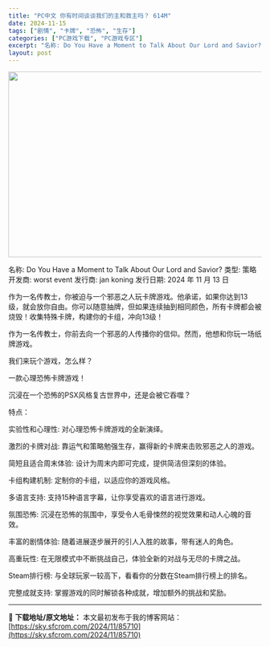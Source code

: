```yaml
---
title: "PC中文 你有时间谈谈我们的主和救主吗？ 614M"
date: 2024-11-15
tags: ["剧情", "卡牌", "恐怖", "生存"]
categories: ["PC游戏下载", "PC游戏专区"]
excerpt: "名称: Do You Have a Moment to Talk About Our Lord and Savior? 类型: 策略 开发商: worst event 发行商: jan koning 发行日期: 2024 年 11 月 13 日 作为一名传教士，你被迫与一个邪恶之人玩卡牌游戏。他承诺&hellip;"
layout: post
---
```


<img class="aligncenter size-full wp-image-85711" src="https://sky.sfcrom.com/wp-content/uploads/2024/11/2024111503012036.webp" alt="" width="660" height="370" />

名称: Do You Have a Moment to Talk About Our Lord and Savior?
类型: 策略
开发商: worst event
发行商: jan koning
发行日期: 2024 年 11 月 13 日

作为一名传教士，你被迫与一个邪恶之人玩卡牌游戏。他承诺，如果你达到13级，就会放你自由。你可以随意抽牌，但如果连续抽到相同颜色，所有卡牌都会被烧毁！收集特殊卡牌，构建你的卡组，冲向13级！

作为一名传教士，你前去向一个邪恶的人传播你的信仰。然而，他想和你玩一场纸牌游戏。

我们来玩个游戏，怎么样？

一款心理恐怖卡牌游戏！

沉浸在一个恐怖的PSX风格复古世界中，还是会被它吞噬？

特点：

实验性和心理性: 对心理恐怖卡牌游戏的全新演绎。

激烈的卡牌对战: 靠运气和策略勉强生存，赢得新的卡牌来击败邪恶之人的游戏。

简短且适合周末体验: 设计为周末内即可完成，提供简洁但深刻的体验。

卡组构建机制: 定制你的卡组，以适应你的游戏风格。

多语言支持: 支持15种语言字幕，让你享受喜欢的语言进行游戏。

氛围恐怖: 沉浸在恐怖的氛围中，享受令人毛骨悚然的视觉效果和动人心魄的音效。

丰富的剧情体验: 随着进展逐步展开的引人入胜的故事，带有迷人的角色。

高重玩性: 在无限模式中不断挑战自己，体验全新的对战与无尽的卡牌之战。

Steam排行榜: 与全球玩家一较高下，看看你的分数在Steam排行榜上的排名。

完整成就支持: 掌握游戏的同时解锁各种成就，增加额外的挑战和奖励。

---
📖 **下载地址/原文地址：** 本文最初发布于我的博客网站：[https://sky.sfcrom.com/2024/11/85710](https://sky.sfcrom.com/2024/11/85710)
